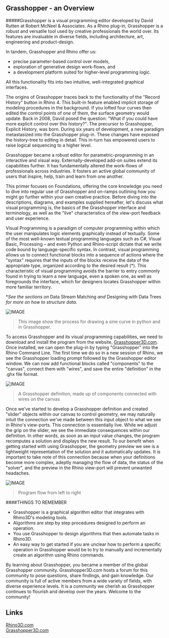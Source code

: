 ## Grasshopper - an Overview

#####Grasshopper is a visual programming editor developed by David Rutten at Robert McNeel & Associates.  As a Rhino plug-in, Grasshopper is a robust and versatile tool used by creative professionals the world over. Its features are invaluable in diverse fields, including architecture, art, engineering and product-design. 

In tandem, Grasshopper and Rhino offer us:
- precise parameter-based control over models,
- exploration of generative design work-flows, and
- a development platform suited for higher-level programming logic.   

All this functionality fits into two intuitive, well-integrated graphical interfaces.

The origins of Grasshopper traces back to the functionality of the "Record History" button in Rhino 4. This built-in feature enabled implicit storage of modeling procedures in the background. If you lofted four curves then edited the control points of one of them, the surface geometry would update. Back in 2008, David posed the question: "What if you could have more explicit control over this history?". The precursor to Grasshopper, Explicit History, was born. During six years of development, a new paradigm metastasized into the Grasshopper plug-in. 
These changes have exposed the history-tree to editing in detail. This in-turn has empowered users to raise logical sequencing to a higher level.

Grasshopper became a robust editor for parametric-programming in an interactive and visual way. Externally-developed add-on suites extend its capabilities further. It has fundamentally altered the work-flows of professionals across industries. It fosters an active global community of users that inspire, help, train and learn from one another.

This primer focuses on Foundations, offering the core knowledge you need
to dive into regular use of Grasshopper and on-ramps outlining how you
might go further within your own creative practice. Before diving into the
descriptions, diagrams, and examples supplied hereafter, let's discuss what visual
programming is, the basics of the Grasshopper interface and terminology, as well
as the "live" characteristics of the view-port feedback and user experience.

Visual Programming is a paradigm of computer programming within which
the user manipulates logic elements graphically instead of textually. Some of
the most well-known textual programming languages such as C#, Visual Basic,
Processing – and even Python and Rhino-script dictate that we write code bound by language-specific syntax. In contrast, visual
programming allows us to connect functional blocks into a sequence of actions
where the "syntax" requires that the inputs of the blocks receive the data
of the appropriate type, organized according to the desired result (\*). This characteristic of visual programming avoids the barrier to entry
commonly found in trying to learn a new language, even a spoken one, as well as
foregrounds the interface, which for designers locates Grasshopper within more
familiar territory.

\**See the sections on* Data Stream Matching *and* Designing with Data Trees *for more on how to structure data.*

![IMAGE](images/python-and-gh-sine.png)
>This image show the process for drawing a sine curve in python and in Grasshopper.

To access Grasshopper and its visual programming capabilities, we need to
download and install the program from the website, [Grasshopper3D.com](http://Grasshopper3D.com/).
Once installed, we can open the plug-in by typing "Grasshopper" into the Rhino
Command Line. The first time we do so in a new session of Rhino, we see the Grasshopper loading prompt followed by the Grasshopper editor window. We can now add functional blocks called "components" to the
"canvas", connect them with "wires", and save the entire "definition" in the .ghx
file format.

![IMAGE](images/gh-definition.png)
>A Grasshopper definition, made up of components connected with wires on the canvas

Once we've started to develop a Grasshopper definition and created "slider"
objects within our canvas to control geometry, we may naturally intuit the
connection we've made between this input object to what we see in Rhino's
view-ports. This connection is essentially live. While we adjust the grip on the slider, we see the immediate consequences within our definition.  In other words, as soon as an input value changes, the program recomputes a solution and displays the new result. To our benefit when getting started with using Grasshopper,
the geometry preview we see is a lightweight representation of the solution
and it automatically updates. It is important to take note of this connection
because when your definitions become more complex, adeptly managing the flow of
data, the status of the "solver", and the preview in the Rhino view-port will prevent unwanted headaches.

![IMAGE](images/flow.png)
>Program flow from left to right

####THINGS TO REMEMBER
* Grasshopper is a graphical algorithm editor that integrates with
Rhino3D's modeling tools.
* Algorithms are step by step procedures designed to perform an operation.
* You use Grasshopper to design algorithms that then automate tasks in
Rhino3D.
* An easy way to get started if you are unclear how to perform a specific
operation in Grasshopper would be to try to manually and incrementally
create an algorithm using Rhino commands.

By learning about Grasshopper, you became a member of the global Grasshopper community. Grasshopper3D.com hosts a forum for this community to pose questions, share findings, and gain knowledge. Our community is full of active members from a wide variety of fields, with diverse experience levels. It is a community we cherish as Grasshopper continues to flourish and develop over the years. Welcome to the community!

__Links__
----------
[Rhino3D.com](http://Rhino3D.com/)  
[Grasshopper3D.com](http://Grasshopper3D.com/)
